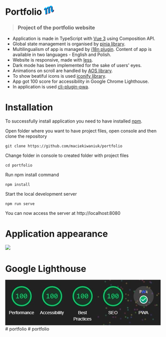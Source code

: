# Portfolio ![](https://github.com/maciekiwaniuk/portfolio/blob/main/public/img/icons/favicon-32x32.png?raw=true)

> ### Project of the portfolio website

- Application is made in TypeScript with [Vue 3](https://vuejs.org/) using Composition API.
- Global state management is organised by [pinia library](https://pinia.vuejs.org/).
- Multilingualism of app is managed by [i18n plugin](https://vue-i18n.intlify.dev/). Content of app is available in two languages - English and Polish.
- Website is responsive, made with [less](https://lesscss.org/).
- Dark mode has been implemented for the sake of users' eyes.
- Animations on scroll are handled by [AOS library](https://michalsnik.github.io/aos/).
- To show beatiful icons is used [iconify library](https://iconify.design/).
- App got 100 score for accessibility in Google Chrome Lighthouse.
- In application is used [cli-plugin-pwa](https://cli.vuejs.org/core-plugins/pwa.html#configuration).

# Installation

To successfully install application you need to have installed [npm](https://docs.npmjs.com/cli/v7/commands/npm-install).

Open folder where you want to have project files, open console and then clone the repository

    git clone https://github.com/maciekiwaniuk/portfolio

Change folder in console to created folder with project files

	cd portfolio

Run npm install command

    npm install

Start the local development server

    npm run serve

You can now access the server at http://localhost:8080

# Application appearance

![](https://github.com/maciekiwaniuk/portfolio/blob/main/src/assets/readme/appearance.gif)

# Google Lighthouse

![](https://github.com/maciekiwaniuk/portfolio/blob/main/src/assets/readme/lighthouse.jpg?raw=true)
#   p o r t f o l i o 
 
 #   p o r t f o l i o 
 
 